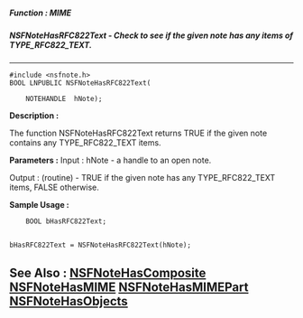 ##### Function : MIME
##### NSFNoteHasRFC822Text - Check to see if the given note has any items of TYPE_RFC822_TEXT.
---
```
#include <nsfnote.h>
BOOL LNPUBLIC NSFNoteHasRFC822Text(

	NOTEHANDLE  hNote);
```
**Description :**

The function NSFNoteHasRFC822Text returns TRUE if the given note contains any 
TYPE_RFC822_TEXT items.

**Parameters :**
Input :
hNote  -  a handle to an open note.

Output :
(routine)  -  TRUE if the given note has any TYPE_RFC822_TEXT items, FALSE otherwise.




**Sample Usage :**
```
    BOOL bHasRFC822Text;


bHasRFC822Text = NSFNoteHasRFC822Text(hNote);

```
**See Also :**
[NSFNoteHasComposite](/reference/Func/NSFNoteHasComposite)
[NSFNoteHasMIME](/reference/Func/NSFNoteHasMIME)
[NSFNoteHasMIMEPart](/reference/Func/NSFNoteHasMIMEPart)
[NSFNoteHasObjects](/reference/Func/NSFNoteHasObjects)
---
